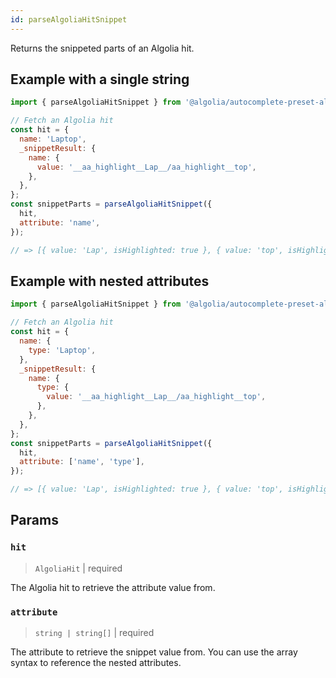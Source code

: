 ```yaml
---
id: parseAlgoliaHitSnippet
---
```


Returns the snippeted parts of an Algolia hit.

## Example with a single string

```js
import { parseAlgoliaHitSnippet } from '@algolia/autocomplete-preset-algolia';

// Fetch an Algolia hit
const hit = {
  name: 'Laptop',
  _snippetResult: {
    name: {
      value: '__aa_highlight__Lap__/aa_highlight__top',
    },
  },
};
const snippetParts = parseAlgoliaHitSnippet({
  hit,
  attribute: 'name',
});

// => [{ value: 'Lap', isHighlighted: true }, { value: 'top', isHighlighted: false }]
```

## Example with nested attributes

```js
import { parseAlgoliaHitSnippet } from '@algolia/autocomplete-preset-algolia';

// Fetch an Algolia hit
const hit = {
  name: {
    type: 'Laptop',
  },
  _snippetResult: {
    name: {
      type: {
        value: '__aa_highlight__Lap__/aa_highlight__top',
      },
    },
  },
};
const snippetParts = parseAlgoliaHitSnippet({
  hit,
  attribute: ['name', 'type'],
});

// => [{ value: 'Lap', isHighlighted: true }, { value: 'top', isHighlighted: false }]
```

## Params

### `hit`

> `AlgoliaHit` | required

The Algolia hit to retrieve the attribute value from.

### `attribute`

> `string | string[]` | required

The attribute to retrieve the snippet value from. You can use the array syntax to reference the nested attributes.
